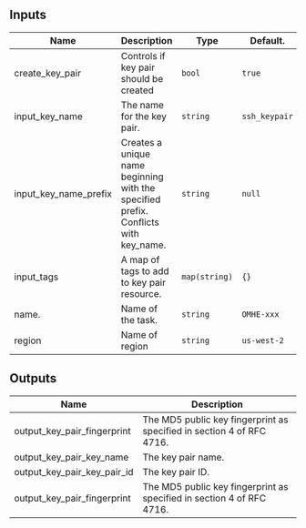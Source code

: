 ## Inputs

| Name                      | Description                                                                          | Type          | Default.     | Required |
|---------------------------|--------------------------------------------------------------------------------------|---------------|--------------|:--------:|
| create_key_pair           | Controls if key pair should be created                                               | `bool`        | `true`       | no       |
| input_key_name            | The name for the key pair.                                                           | `string`      | `ssh_keypair`| no       |
| input_key_name_prefix     | Creates a unique name beginning with the specified prefix. Conflicts with key\_name. | `string`      | `null`       | no       |
| input_tags                | A map of tags to add to key pair resource.                                           | `map(string)` | `{}`         | no       |
| name.                     | Name of the task.                                                                    | `string`      | `OMHE-xxx`   | no       |
| region                    | Name of region                                                                       | `string`      | `us-west-2`  | no.      |

## Outputs
   
| Name                             | Description |
|----------------------------------|-----------------------------------------------------------------------|
| output_key_pair_fingerprint      | The MD5 public key fingerprint as specified in section 4 of RFC 4716. |
| output_key_pair_key_name         | The key pair name.                                                    |
| output_key_pair_key_pair_id      | The key pair ID.                                                      |
| output_key_pair_fingerprint      | The MD5 public key fingerprint as specified in section 4 of RFC 4716. |
